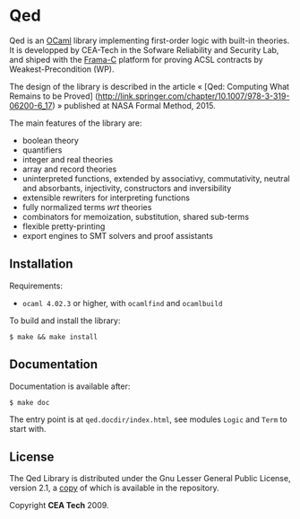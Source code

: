 # Qed

Qed is an [OCaml](http://ocaml.org) library implementing first-order logic with built-in theories.
It is developped by CEA-Tech in the Sofware Reliability and Security Lab, and shiped with the [Frama-C](http://frama-c.com) platform 
for proving ACSL contracts by Weakest-Precondition (WP).

The design of the library is described in the article
« [Qed: Computing What Remains to be Proved] (http://link.springer.com/chapter/10.1007/978-3-319-06200-6_17) »
published at NASA Formal Method, 2015.

The main features of the library are:
 - boolean theory
 - quantifiers
 - integer and real theories
 - array and record theories
 - uninterpreted functions, extended by associativy, commutativity, neutral and absorbants, injectivity, constructors and inversibility
 - extensible rewriters for interpreting functions
 - fully normalized terms _wrt_ theories
 - combinators for memoization, substitution, shared sub-terms
 - flexible pretty-printing
 - export engines to SMT solvers and proof assistants

## Installation

Requirements:
 - `ocaml 4.02.3` or higher, with `ocamlfind` and `ocamlbuild`

To build and install the library:
```
$ make && make install
```

## Documentation

Documentation is available after:
```
$ make doc
```

The entry point is at `qed.docdir/index.html`, see modules `Logic` and `Term` to start with.

## License

The Qed Library is distributed under the Gnu Lesser General Public License,
version 2.1, a [copy](licenses/LGPLv2.1) of which is available in the repository.

Copyright **CEA Tech** 2009.
